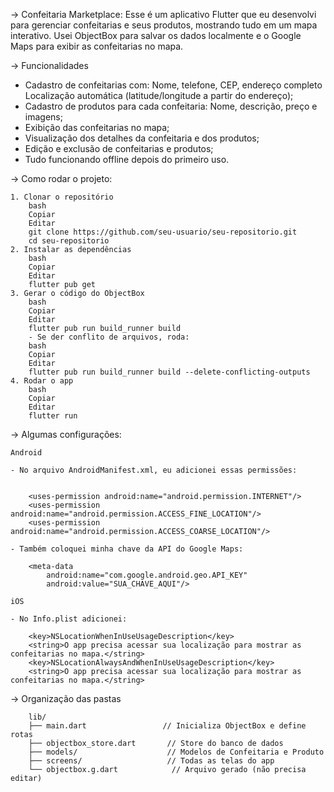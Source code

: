 -> Confeitaria Marketplace:
    Esse é um aplicativo Flutter que eu desenvolvi para gerenciar confeitarias e seus produtos, mostrando tudo em um mapa interativo.
    Usei ObjectBox para salvar os dados localmente e o Google Maps para exibir as confeitarias no mapa.

-> Funcionalidades
   - Cadastro de confeitarias com:
        Nome, telefone, CEP, endereço completo
        Localização automática (latitude/longitude a partir do endereço);
   - Cadastro de produtos para cada confeitaria:
        Nome, descrição, preço e imagens;
   - Exibição das confeitarias no mapa;
   - Visualização dos detalhes da confeitaria e dos produtos;
   - Edição e exclusão de confeitarias e produtos;
   - Tudo funcionando offline depois do primeiro uso.

-> Como rodar o projeto:

    1. Clonar o repositório
        bash
        Copiar
        Editar
        git clone https://github.com/seu-usuario/seu-repositorio.git
        cd seu-repositorio
    2. Instalar as dependências
        bash
        Copiar
        Editar
        flutter pub get
    3. Gerar o código do ObjectBox
        bash
        Copiar
        Editar
        flutter pub run build_runner build
        - Se der conflito de arquivos, roda:
        bash
        Copiar
        Editar
        flutter pub run build_runner build --delete-conflicting-outputs
    4. Rodar o app
        bash
        Copiar
        Editar
        flutter run

->  Algumas configurações:

    Android

    - No arquivo AndroidManifest.xml, eu adicionei essas permissões:

       
        <uses-permission android:name="android.permission.INTERNET"/>
        <uses-permission android:name="android.permission.ACCESS_FINE_LOCATION"/>
        <uses-permission android:name="android.permission.ACCESS_COARSE_LOCATION"/>

    - Também coloquei minha chave da API do Google Maps:

        <meta-data
            android:name="com.google.android.geo.API_KEY"
            android:value="SUA_CHAVE_AQUI"/>

    iOS

    - No Info.plist adicionei:

        <key>NSLocationWhenInUseUsageDescription</key>
        <string>O app precisa acessar sua localização para mostrar as confeitarias no mapa.</string>
        <key>NSLocationAlwaysAndWhenInUseUsageDescription</key>
        <string>O app precisa acessar sua localização para mostrar as confeitarias no mapa.</string>

-> Organização das pastas

        lib/
        ├── main.dart                 // Inicializa ObjectBox e define rotas
        ├── objectbox_store.dart       // Store do banco de dados
        ├── models/                    // Modelos de Confeitaria e Produto
        ├── screens/                   // Todas as telas do app
        └── objectbox.g.dart            // Arquivo gerado (não precisa editar)
